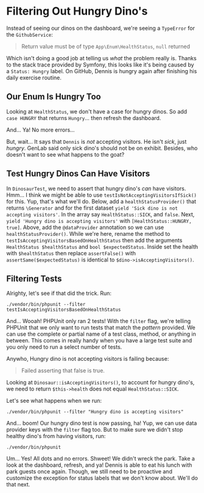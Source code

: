 # Filtering Out Hungry Dino's

Instead of seeing our dinos on the dashboard, we're seeing a `TypeError` for the
`GithubService`:

> Return value must be of type `App\Enum\HealthStatus`, `null` returned

Which isn't doing a good job at telling us *what* the problem really is. Thanks
to the stack trace provided by Symfony, this looks like it's being caused by a
`Status: Hungry` label. On GitHub, Dennis is hungry again after finishing
his daily exercise routine.

## Our Enum Is Hungry Too

Looking at `HealthStatus`, we don't have a case for hungry dinos. So add
`case HUNGRY` that returns `Hungry`... then refresh the dashboard.

And... Ya! No more errors...

But, wait... It says that `Dennis` is *not* accepting visitors. He isn't *sick*,
just *hungry*. GenLab said only sick dino's should not be on exhibit. Besides, who
doesn't want to see what happens to the goat?

## Test Hungry Dinos Can Have Visitors

In `DinosaurTest`, we need to assert that hungry dino's *can* have visitors.
Hmm... I think we might be able to use `testIsNotAcceptingVisitorsIfSick()` for this.
Yup, that's what we'll do. Below, add a `healthStatusProvider()` that returns 
`\Generator` and for the first dataset `yield 'Sick dino is not accepting visitors'`. 
In the array say `HealthStatus::SICK`, and `false`. Next, `yield 'Hungry dino is accepting visitors'` with
`[HealthStatus::HUNGRY, true]`. Above, add the `@dataProvider` annotation so we
can use `healthStatusProvider()`. While we're here, rename the method to
`testIsAcceptingVisitorsBasedOnHealthStatus` then add the arguments
`HealthStatus $healthStatus` and `bool $expectedStatus`. Inside set the health with
`$healthStatus` then replace `assertFalse()` with `assertSame($expectedStatus)`
is identical to `$dino->isAcceptingVisitors()`.

## Filtering Tests

Alrighty, let's see if that did the trick. Run:

```terminal
./vendor/bin/phpunit --filter testIsAcceptingVisitorsBasedOnHealthStatus
```

And... Wooah! PHPUnit only ran 2 tests! With the `filter` flag, we're telling
PHPUnit that we only want to run tests that match the *pattern* provided. We can
use the complete or partial name of a test class, method, or anything in between.
This comes in really handy when you have a large test suite and you only need to
run a select number of tests.

Anywho, Hungry dino is not accepting visitors is failing because:

> Failed asserting that false is true.

Looking at `Dinosaur::isAcceptingVisitors()`, to account for hungry dino's,
we need to return `$this->health` does not equal `HealthStatus::SICK`.

Let's see what happens when we run:

```terminal
./vendor/bin/phpunit --filter "Hungry dino is accepting visitors"
```

And... boom! Our hungry dino test is now passing, ha! Yup, we can use data provider
keys with the `filter` flag too. But to make sure we didn't stop healthy dino's
from having visitors, run:

```terminal
./vendor/bin/phpunit
```

Um... Yes! All dots and no errors. Shweet! We didn't wreck the park. Take a look
at the dashboard, refresh, and ya! Dennis is able to eat his lunch with park guests
once again. Though, we still need to be proactive and customize the exception for
status labels that we don't know about. We'll do that next.
